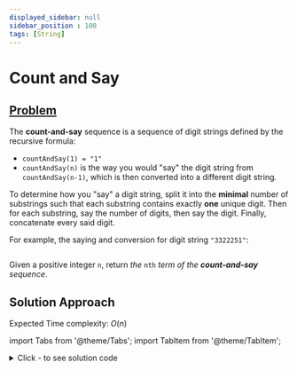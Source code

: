 ```yaml
---
displayed_sidebar: null
sidebar_position : 100
tags: [String]
---
```


# Count and Say

## [Problem](https://leetcode.com/problems/count-and-say/)

<p>The <strong>count-and-say</strong> sequence is a sequence of digit strings defined by the recursive formula:</p>

<ul>
	<li><code>countAndSay(1) = &quot;1&quot;</code></li>
	<li><code>countAndSay(n)</code> is the way you would &quot;say&quot; the digit string from <code>countAndSay(n-1)</code>, which is then converted into a different digit string.</li>
</ul>

<p>To determine how you &quot;say&quot; a digit string, split it into the <strong>minimal</strong> number of substrings such that each substring contains exactly <strong>one</strong> unique digit. Then for each substring, say the number of digits, then say the digit. Finally, concatenate every said digit.</p>

<p>For example, the saying and conversion for digit string <code>&quot;3322251&quot;</code>:</p>
<img alt="" src="https://assets.leetcode.com/uploads/2020/10/23/countandsay.jpg" />
<p>Given a positive integer <code>n</code>, return <em>the </em><code>nth</code><em> term of the <strong>count-and-say</strong> sequence</em>.</p>

## Solution Approach

Expected Time complexity: $O(n)$

import Tabs from '@theme/Tabs';
import TabItem from '@theme/TabItem';

<details><summary>Click - to see solution code</summary>

<Tabs>
<TabItem value="cpp" label="C++">

```cpp
class Solution {
   public:
    string find_next(string s) {
        int cnt = 1;
        int n = s.length();
        string ss = "";
        for (int i = 1; i < n; i++) {
            if (s[i] != s[i - 1]) {
                ss.push_back(cnt + '0');
                ss.push_back(s[i - 1]);
                cnt = 0;
            }
            cnt++;
        }
        if (cnt) {
            ss.push_back(cnt + '0');
            ss.push_back(s[n - 1]);
        }
        return ss;
    }

    string countAndSay(int n) {
        if (n == 1) return "1";
        string s = find_next("1");
        for (int i = 3; i <= n; i++) {
            s = find_next(s);
        }
        return s;
    }
};

```
</TabItem>
</Tabs>

</details>
